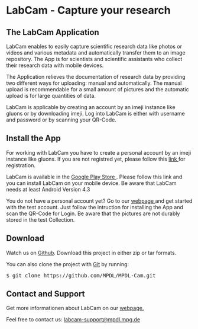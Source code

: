 <h1>LabCam - Capture your research</h1>
<h2>The LabCam Application</h2>
<p>LabCam enables to easily capture scientific research data like photos or videos and various metadata and automatically transfer them to an image repository. The App is for scientists and scientific assistants who collect their research data with mobile devices.</p>
<p>The Application relieves the documentation of research data by providing two different ways for uploading: manual and automatically. The manual upload is recommendable for a small amount of pictures and the automatic upload is for large quantities of data.</p>
<p>LabCam is applicable by creating an account by an imeji instance like gluons or by downloading imeji. Log into LabCam is either with username and password or by scanning your QR-Code.</p>
<h2>Install the App</h2>
<p>For working with LabCam you have to create a personal account by an imeji instance like gluons. If you are not registred yet, please follow this <a href="https://qa-gluons.mpdl.mpg.de/imeji/register" target="_blank" title="qa-gluons">link </a> for registration.</p>
<p>LabCam is available in the <a href="https://play.google.com/store/apps/details?id=example.com.mpdlcamera&hl=de" target="_blank" title="Google Play Store">Google Play Store </a>. Please follow this link and you can install LabCam on your mobile device. Be aware that LabCam needs at least Android Version 4.3</p>
<p>You do not have a personal account yet? Go to our  <a href="http://labcam.mpdl.mpg.de/install-mpdl-cam/" target="_blank" title="Testaccount">webpage </a> and get started with the test account. Just follow the intruction for installing the App and scan the QR-Code for Login. Be aware that the pictures are not durably stored in the test Collection.</p>
<h2>Download</h2>
<p>Watch us on <a href="https://github.com/MPDL/MPDL-Cam.git" target="_blank" class="gitwatch">Github</a>. Download this project in either zip or tar formats.</p> 
<p>You can also clone the project with <a href="http://git-scm.com" target="_blank">Git</a> by running:<pre>$ git clone https://github.com/MPDL/MPDL-Cam.git</pre></p>
<h2>Contact and Support</h2>
<p>Get more informationen about LabCam on our <a href="http://labcam.mpdl.mpg.de/" target="_blank" title="LabCam">webpage. </a></p>
<p>Feel free to contact us: <a href="mailto:labcam-support@mpdl.mpg.de" title="contact to labcam">labcam-support@mpdl.mpg.de</a></p>
